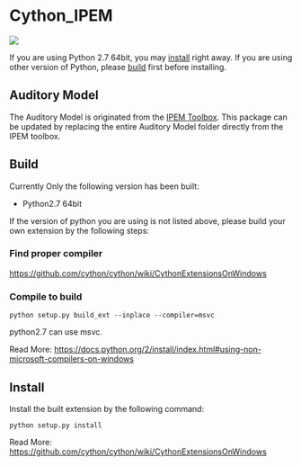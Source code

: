 # Cython_IPEM
![](https://img.shields.io/badge/python-2.7-blue.svg)

If you are using Python 2.7 64bit, you may [install](##install) right away. If you are using other version of Python, please [build](##Build) first before installing.

## Auditory Model
The Auditory Model is originated from the [IPEM Toolbox](https://github.com/IPEM/IPEMToolbox).
This package can be updated by replacing the entire Auditory Model folder directly from the IPEM toolbox.

## Build
Currently Only the following version has been built:
- Python2.7 64bit

If the version of python you are using is not listed above, please build your own extension by the following steps:
### Find proper compiler
https://github.com/cython/cython/wiki/CythonExtensionsOnWindows

### Compile to build
```
python setup.py build_ext --inplace --compiler=msvc
```
python2.7 can use msvc.

Read More:
https://docs.python.org/2/install/index.html#using-non-microsoft-compilers-on-windows

## Install
Install the built extension by the following command:

```
python setup.py install
```
Read More:
https://github.com/cython/cython/wiki/CythonExtensionsOnWindows
